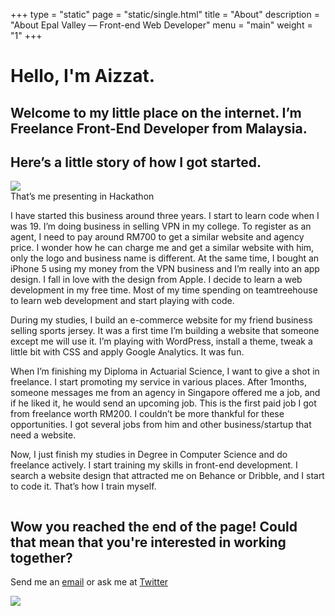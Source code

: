 +++
type = "static"
page = "static/single.html"
title = "About"
description = "About Epal Valley — Front-end Web Developer"
menu = "main"
weight = "1"
+++


<!-- Hero content: will be in the middle -->
<div class="hero-body bg-alice">
    <div class="container">
        <h1 class="title">
            Hello, I'm Aizzat.
        </h1>
        <h2 class="subtitle">
                Welcome to my little place on the internet. I’m Freelance Front-End Developer from Malaysia.
        </h2>
    </div>
</div>
</section>

<section class="about">
    <div class="container hero-body">
        <h1 class="title">
            Here’s a little story of how I got started.
        </h1>
        <img src="/image/cover.jpg"/>
        <figcaption>That’s me presenting in Hackathon</figcaption>
        <p>I have started this business around three years. I start to learn code when I was 19. I’m doing business in selling VPN in my college. To register as an agent, I need to pay around RM700 to get a similar website and agency price. I wonder how he can charge me and get a similar website with him, only the logo and business name is different. At the same time, I bought an iPhone 5 using my money from the VPN business and I’m really into an app design. I fall in love with the design from Apple. I decide to learn a web development in my free time. Most of my time spending on teamtreehouse to learn web development and start playing with code.</p>
        <p>During my studies, I build an e-commerce website for my friend business selling sports jersey. It was a first time I’m building a website that someone except me will use it. I’m playing with WordPress, install a theme, tweak a little bit with CSS and apply Google Analytics. It was fun.</p>
        <p>When I’m finishing my Diploma in Actuarial Science, I want to give a shot in freelance. I start promoting my service in various places. After 1months, someone messages me from an agency in Singapore offered me a job, and if he liked it, he would send an upcoming job. This is the first paid job I got from freelance worth RM200. I couldn’t be more thankful for these opportunities. I got several jobs from him and other business/startup that need a website.</p>
        <p>Now, I just finish my studies in Degree in Computer Science and do freelance actively. I start training my skills in front-end development. I search a website design that attracted me on Behance or Dribble, and I start to code it. That’s how I train myself.</p>
    </div>
</section>

<section id="cta-section">
    <div class="hero-body">
        <div class="container cta-section">
            <div class="columns">
                <div class="column is-half is-offset-one-quarter">
                    <h1>Wow you reached the end of the page! Could that mean that you're interested in working together?</h1>
                    <p>Send me an <span><a href="mailto:hi@epalvalley.com">email</a></span> or ask me at <span><a href="http://twitter.com/jakzaizzat">Twitter</a></span></p>
                </div>
            </div>
            <div class="cloud">
                <img src="/image/panda.svg" class="panda1"/>
            </div>
        </div>
    </div>
</section>
		